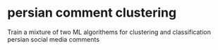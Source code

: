 # persian comment clustering
Train a mixture of two ML algorithems for clustering and classification persian social media comments
